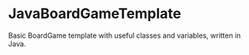 # JavaBoardGameTemplate
Basic BoardGame template with useful classes and variables, written in Java.
